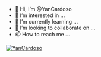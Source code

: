 - 👋 Hi, I’m @YanCardoso
- 👀 I’m interested in ...
- 🌱 I’m currently learning ...
- 💞️ I’m looking to collaborate on ...
- 📫 How to reach me ...

[![YanCardoso](https://github-readme-stats.vercel.app/api/top-langs/?username=YanCardoso&hide=html&layout=compact&theme=dracula)](https://github.com/YanCardoso/)

